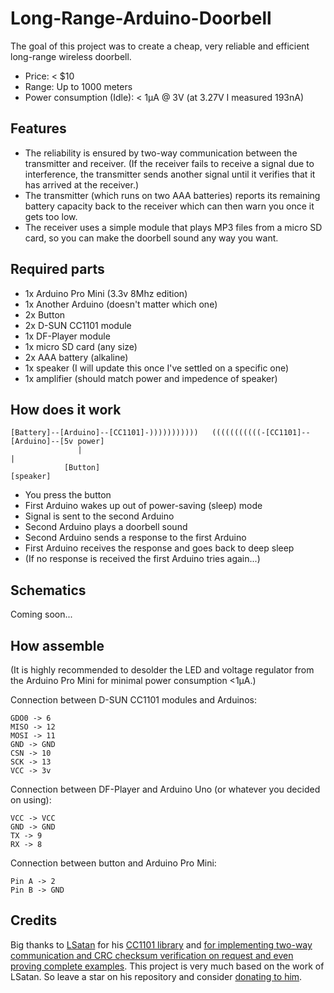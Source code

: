 # Long-Range-Arduino-Doorbell

The goal of this project was to create a cheap, very reliable and efficient long-range wireless doorbell.

- Price: < $10
- Range: Up to 1000 meters
- Power consumption (Idle): < 1µA @ 3V (at 3.27V I measured 193nA)

## Features

- The reliability is ensured by two-way communication between the transmitter and receiver. (If the receiver fails to receive a signal due to interference, the transmitter sends another signal until it verifies that it has arrived at the receiver.)
- The transmitter (which runs on two AAA batteries) reports its remaining battery capacity back to the receiver which can then warn you once it gets too low.
- The receiver uses a simple module that plays MP3 files from a micro SD card, so you can make the doorbell sound any way you want.

## Required parts

- 1x Arduino Pro Mini (3.3v 8Mhz edition)
- 1x Another Arduino (doesn't matter which one)
- 2x Button
- 2x D-SUN CC1101 module
- 1x DF-Player module
- 1x micro SD card (any size)
- 2x AAA battery (alkaline)
- 1x speaker (I will update this once I've settled on a specific one)
- 1x amplifier (should match power and impedence of speaker)

## How does it work

```
[Battery]--[Arduino]--[CC1101]-)))))))))))   (((((((((((-[CC1101]--[Arduino]--[5v power]
               |                                                       |
            [Button]                                               [speaker]
```

- You press the button
- First Arduino wakes up out of power-saving (sleep) mode
- Signal is sent to the second Arduino
- Second Arduino plays a doorbell sound
- Second Arduino sends a response to the first Arduino
- First Arduino receives the response and goes back to deep sleep
- (If no response is received the first Arduino tries again...)

## Schematics

Coming soon...

## How assemble

(It is highly recommended to desolder the LED and voltage regulator from the Arduino Pro Mini for minimal power consumption <1µA.)

Connection between D-SUN CC1101 modules and Arduinos:

```
GDO0 -> 6
MISO -> 12
MOSI -> 11
GND -> GND
CSN -> 10
SCK -> 13
VCC -> 3v
```

Connection between DF-Player and Arduino Uno (or whatever you decided on using):

```
VCC -> VCC
GND -> GND
TX -> 9
RX -> 8
```

Connection between button and Arduino Pro Mini:

```
Pin A -> 2
Pin B -> GND
```

## Credits

Big thanks to [LSatan](https://github.com/LSatan) for his [CC1101 library](https://github.com/LSatan/SmartRC-CC1101-Driver-Lib) and [for implementing two-way communication and CRC checksum verification on request and even proving complete examples](https://github.com/LSatan/SmartRC-CC1101-Driver-Lib/issues/43). This project is very much based on the work of LSatan. So leave a star on his repository and consider [donating to him](https://github.com/LSatan/SmartRC-CC1101-Driver-Lib#donation).
